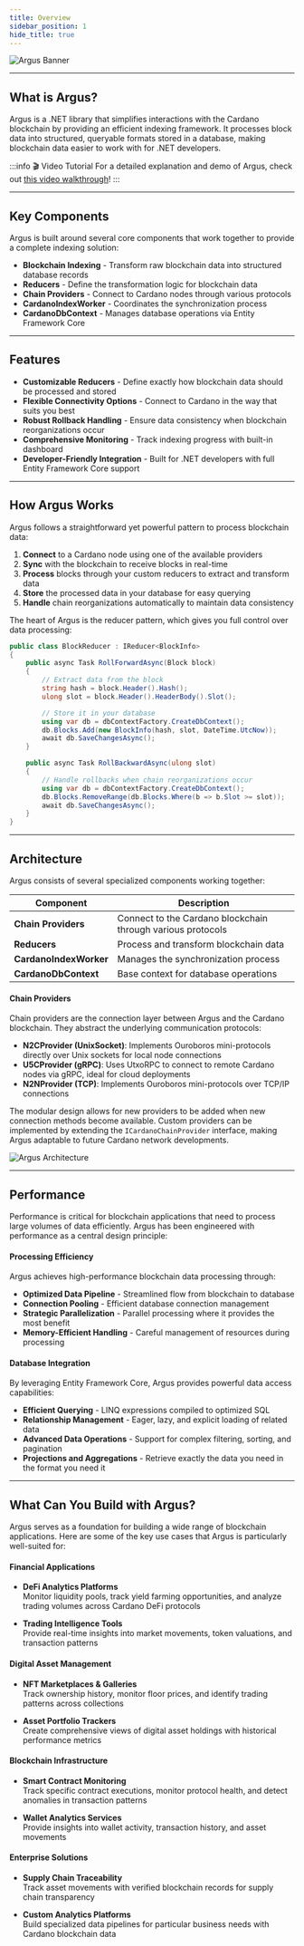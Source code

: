 ```yaml
---
title: Overview
sidebar_position: 1
hide_title: true
---
```


![Argus Banner](/img/docs/argus/getting-started/argus.png)

---

## What is Argus?

Argus is a .NET library that simplifies interactions with the Cardano blockchain by providing an efficient indexing framework. It processes block data into structured, queryable formats stored in a database, making blockchain data easier to work with for .NET developers.

:::info 🎬 Video Tutorial
For a detailed explanation and demo of Argus, check out [this video walkthrough](https://x.com/clarkalesna/status/1859042521856532883)!
:::

---

## Key Components

Argus is built around several core components that work together to provide a complete indexing solution:

- **Blockchain Indexing** - Transform raw blockchain data into structured database records
- **Reducers** - Define the transformation logic for blockchain data
- **Chain Providers** - Connect to Cardano nodes through various protocols
- **CardanoIndexWorker** - Coordinates the synchronization process
- **CardanoDbContext** - Manages database operations via Entity Framework Core

---

## Features

- **Customizable Reducers** - Define exactly how blockchain data should be processed and stored
- **Flexible Connectivity Options** - Connect to Cardano in the way that suits you best
- **Robust Rollback Handling** - Ensure data consistency when blockchain reorganizations occur
- **Comprehensive Monitoring** - Track indexing progress with built-in dashboard
- **Developer-Friendly Integration** - Built for .NET developers with full Entity Framework Core support

---

## How Argus Works

Argus follows a straightforward yet powerful pattern to process blockchain data:

1. **Connect** to a Cardano node using one of the available providers
2. **Sync** with the blockchain to receive blocks in real-time
3. **Process** blocks through your custom reducers to extract and transform data
4. **Store** the processed data in your database for easy querying
5. **Handle** chain reorganizations automatically to maintain data consistency

The heart of Argus is the reducer pattern, which gives you full control over data processing:

```csharp
public class BlockReducer : IReducer<BlockInfo>
{
    public async Task RollForwardAsync(Block block)
    {
        // Extract data from the block
        string hash = block.Header().Hash();
        ulong slot = block.Header().HeaderBody().Slot();

        // Store it in your database
        using var db = dbContextFactory.CreateDbContext();
        db.Blocks.Add(new BlockInfo(hash, slot, DateTime.UtcNow));
        await db.SaveChangesAsync();
    }

    public async Task RollBackwardAsync(ulong slot)
    {
        // Handle rollbacks when chain reorganizations occur
        using var db = dbContextFactory.CreateDbContext();
        db.Blocks.RemoveRange(db.Blocks.Where(b => b.Slot >= slot));
        await db.SaveChangesAsync();
    }
}
```

---

## Architecture

Argus consists of several specialized components working together:

| Component              | Description                                                 |
| ---------------------- | ----------------------------------------------------------- |
| **Chain Providers**    | Connect to the Cardano blockchain through various protocols |
| **Reducers**           | Process and transform blockchain data                       |
| **CardanoIndexWorker** | Manages the synchronization process                         |
| **CardanoDbContext**   | Base context for database operations                        |

#### Chain Providers

Chain providers are the connection layer between Argus and the Cardano blockchain. They abstract the underlying communication protocols:

- **N2CProvider (UnixSocket)**: Implements Ouroboros mini-protocols directly over Unix sockets for local node connections
- **U5CProvider (gRPC)**: Uses UtxoRPC to connect to remote Cardano nodes via gRPC, ideal for cloud deployments
- **N2NProvider (TCP)**: Implements Ouroboros mini-protocols over TCP/IP connections

The modular design allows for new providers to be added when new connection methods become available. Custom providers can be implemented by extending the `ICardanoChainProvider` interface, making Argus adaptable to future Cardano network developments.

![Argus Architecture](/img/docs/argus/getting-started/argus_architecture.svg)

---

## Performance

Performance is critical for blockchain applications that need to process large volumes of data efficiently. Argus has been engineered with performance as a central design principle:

#### Processing Efficiency

Argus achieves high-performance blockchain data processing through:

- **Optimized Data Pipeline** - Streamlined flow from blockchain to database
- **Connection Pooling** - Efficient database connection management
- **Strategic Parallelization** - Parallel processing where it provides the most benefit
- **Memory-Efficient Handling** - Careful management of resources during processing

#### Database Integration

By leveraging Entity Framework Core, Argus provides powerful data access capabilities:

- **Efficient Querying** - LINQ expressions compiled to optimized SQL
- **Relationship Management** - Eager, lazy, and explicit loading of related data
- **Advanced Data Operations** - Support for complex filtering, sorting, and pagination
- **Projections and Aggregations** - Retrieve exactly the data you need in the format you need it

---

## What Can You Build with Argus?

Argus serves as a foundation for building a wide range of blockchain applications. Here are some of the key use cases that Argus is particularly well-suited for:

#### Financial Applications

- **DeFi Analytics Platforms**  
  Monitor liquidity pools, track yield farming opportunities, and analyze trading volumes across Cardano DeFi protocols

- **Trading Intelligence Tools**  
  Provide real-time insights into market movements, token valuations, and transaction patterns

#### Digital Asset Management

- **NFT Marketplaces & Galleries**  
  Track ownership history, monitor floor prices, and identify trading patterns across collections

- **Asset Portfolio Trackers**  
  Create comprehensive views of digital asset holdings with historical performance metrics

#### Blockchain Infrastructure

- **Smart Contract Monitoring**  
  Track specific contract executions, monitor protocol health, and detect anomalies in transaction patterns

- **Wallet Analytics Services**  
  Provide insights into wallet activity, transaction history, and asset movements

#### Enterprise Solutions

- **Supply Chain Traceability**  
  Track asset movements with verified blockchain records for supply chain transparency

- **Custom Analytics Platforms**  
  Build specialized data pipelines for particular business needs with Cardano blockchain data
